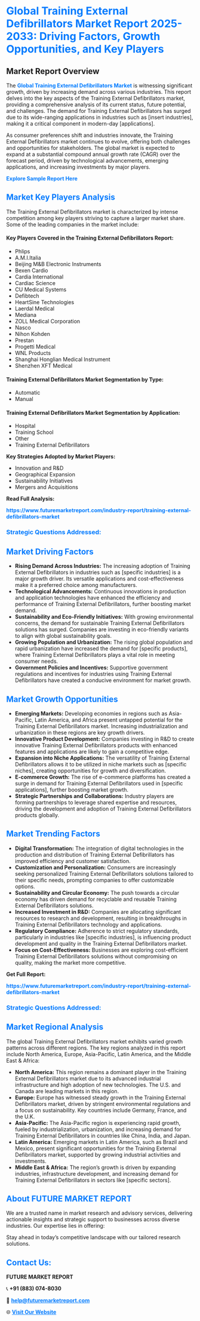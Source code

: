 <h1 style="color: #007BFF;">Global Training External Defibrillators Market Report 2025-2033: Driving Factors, Growth Opportunities, and Key Players</h1>

<section id="overview">
<h2>Market Report Overview</h2>
<p>The <a href="https://www.futuremarketreport.com/industry-report/training-external-defibrillators-market" style="color: #007BFF; text-decoration: none;"><strong>Global Training External Defibrillators Market</strong></a> is witnessing significant growth, driven by increasing demand across various industries. This report delves into the key aspects of the Training External Defibrillators market, providing a comprehensive analysis of its current status, future potential, and challenges. The demand for Training External Defibrillators has surged due to its wide-ranging applications in industries such as [insert industries], making it a critical component in modern-day [applications].</p>
<p>As consumer preferences shift and industries innovate, the Training External Defibrillators market continues to evolve, offering both challenges and opportunities for stakeholders. The global market is expected to expand at a substantial compound annual growth rate (CAGR) over the forecast period, driven by technological advancements, emerging applications, and increasing investments by major players.</p>
</section>

<section id="overview">
<p><a href="https://www.futuremarketreport.com/request-sample/reportId=127547" style="color: #007BFF; text-decoration: none;"><strong>Explore Sample Report Here</strong></a></p>
</section>

<section id="key-players">
<h2 style="color: #007BFF;">Market Key Players Analysis</h2>
<p>The Training External Defibrillators market is characterized by intense competition among key players striving to capture a larger market share. Some of the leading companies in the market include:</p>
<h4>Key Players Covered in the Training External Defibrillators Report:</h4>
<ul><li>Phlips</li><li>A.M.I.Italia</li><li>Beijing M&amp;B Electronic Instruments</li><li>Bexen Cardio</li><li>Cardia International</li><li>Cardiac Science</li><li>CU Medical Systems</li><li>Defibtech</li><li>HeartSine Technologies</li><li>Laerdal Medical</li><li>Mediana</li><li>ZOLL Medical Corporation</li><li>Nasco</li><li>Nihon Kohden</li><li>Prestan</li><li>Progetti Medical</li><li>WNL Products</li><li>Shanghai Honglian Medical Instrument</li><li>Shenzhen XFT Medical</li></ul>
<h4>Training External Defibrillators Market Segmentation by Type:</h4>
<ul><li>Automatic</li><li>Manual</li></ul>

<h4>Training External Defibrillators Market Segmentation by Application:</h4>
<ul><li>Hospital</li><li>Training School</li><li>Other</li><li>Training External Defibrillators</li></ul>
<p><strong>Key Strategies Adopted by Market Players:</strong></p>
<ul>
<li>Innovation and R&D</li>
<li>Geographical Expansion</li>
<li>Sustainability Initiatives</li>
<li>Mergers and Acquisitions</li>
</ul>
</section>

<section>
<p><strong>Read Full Analysis: </strong></p><a href="https://www.futuremarketreport.com/industry-report/training-external-defibrillators-market" style="color: #007BFF; text-decoration: none;"><strong>https://www.futuremarketreport.com/industry-report/training-external-defibrillators-market</strong></a>
<h3 style="color: #007BFF;">Strategic Questions Addressed:</h3>
</section>

<section id="driving-factors">
<h2 style="color: #007BFF;">Market Driving Factors</h2>
<ul>
<li><strong>Rising Demand Across Industries:</strong> The increasing adoption of Training External Defibrillators in industries such as [specific industries] is a major growth driver. Its versatile applications and cost-effectiveness make it a preferred choice among manufacturers.</li>
<li><strong>Technological Advancements:</strong> Continuous innovations in production and application technologies have enhanced the efficiency and performance of Training External Defibrillators, further boosting market demand.</li>
<li><strong>Sustainability and Eco-Friendly Initiatives:</strong> With growing environmental concerns, the demand for sustainable Training External Defibrillators solutions has surged. Companies are investing in eco-friendly variants to align with global sustainability goals.</li>
<li><strong>Growing Population and Urbanization:</strong> The rising global population and rapid urbanization have increased the demand for [specific products], where Training External Defibrillators plays a vital role in meeting consumer needs.</li>
<li><strong>Government Policies and Incentives:</strong> Supportive government regulations and incentives for industries using Training External Defibrillators have created a conducive environment for market growth.</li>
</ul>
</section>

<section id="growth-opportunities">
<h2 style="color: #007BFF;">Market Growth Opportunities</h2>
<ul>
<li><strong>Emerging Markets:</strong> Developing economies in regions such as Asia-Pacific, Latin America, and Africa present untapped potential for the Training External Defibrillators market. Increasing industrialization and urbanization in these regions are key growth drivers.</li>
<li><strong>Innovative Product Development:</strong> Companies investing in R&D to create innovative Training External Defibrillators products with enhanced features and applications are likely to gain a competitive edge.</li>
<li><strong>Expansion into Niche Applications:</strong> The versatility of Training External Defibrillators allows it to be utilized in niche markets such as [specific niches], creating opportunities for growth and diversification.</li>
<li><strong>E-commerce Growth:</strong> The rise of e-commerce platforms has created a surge in demand for Training External Defibrillators used in [specific applications], further boosting market growth.</li>
<li><strong>Strategic Partnerships and Collaborations:</strong> Industry players are forming partnerships to leverage shared expertise and resources, driving the development and adoption of Training External Defibrillators products globally.</li>
</ul>
</section>

<section id="trending-factors">
<h2 style="color: #007BFF;">Market Trending Factors</h2>
<ul>
<li><strong>Digital Transformation:</strong> The integration of digital technologies in the production and distribution of Training External Defibrillators has improved efficiency and customer satisfaction.</li>
<li><strong>Customization and Personalization:</strong> Consumers are increasingly seeking personalized Training External Defibrillators solutions tailored to their specific needs, prompting companies to offer customizable options.</li>
<li><strong>Sustainability and Circular Economy:</strong> The push towards a circular economy has driven demand for recyclable and reusable Training External Defibrillators solutions.</li>
<li><strong>Increased Investment in R&D:</strong> Companies are allocating significant resources to research and development, resulting in breakthroughs in Training External Defibrillators technology and applications.</li>
<li><strong>Regulatory Compliance:</strong> Adherence to strict regulatory standards, particularly in industries like [specific industries], is influencing product development and quality in the Training External Defibrillators market.</li>
<li><strong>Focus on Cost-Effectiveness:</strong> Businesses are exploring cost-efficient Training External Defibrillators solutions without compromising on quality, making the market more competitive.</li>
</ul>
</section>

<section>
<p><strong>Get Full Report: </strong></p><a href="https://www.futuremarketreport.com/industry-report/training-external-defibrillators-market" style="color: #007BFF; text-decoration: none;"><strong>https://www.futuremarketreport.com/industry-report/training-external-defibrillators-market</strong></a>
<h3 style="color: #007BFF;">Strategic Questions Addressed:</h3>
</section>


<section id="regional-analysis">
<h2 style="color: #007BFF;">Market Regional Analysis</h2>
<p>The global Training External Defibrillators market exhibits varied growth patterns across different regions. The key regions analyzed in this report include North America, Europe, Asia-Pacific, Latin America, and the Middle East & Africa:</p>
<ul>
<li><strong>North America:</strong> This region remains a dominant player in the Training External Defibrillators market due to its advanced industrial infrastructure and high adoption of new technologies. The U.S. and Canada are leading markets in this region.</li>
<li><strong>Europe:</strong> Europe has witnessed steady growth in the Training External Defibrillators market, driven by stringent environmental regulations and a focus on sustainability. Key countries include Germany, France, and the U.K.</li>
<li><strong>Asia-Pacific:</strong> The Asia-Pacific region is experiencing rapid growth, fueled by industrialization, urbanization, and increasing demand for Training External Defibrillators in countries like China, India, and Japan.</li>
<li><strong>Latin America:</strong> Emerging markets in Latin America, such as Brazil and Mexico, present significant opportunities for the Training External Defibrillators market, supported by growing industrial activities and investments.</li>
<li><strong>Middle East & Africa:</strong> The region’s growth is driven by expanding industries, infrastructure development, and increasing demand for Training External Defibrillators in sectors like [specific sectors].</li>
</ul>
</section>

<footer>
<h2 style="color: #007BFF;">About FUTURE MARKET REPORT</h2>
<p>We are a trusted name in market research and advisory services, delivering actionable insights and strategic support to businesses across diverse industries. Our expertise lies in offering:</p>

<p>Stay ahead in today’s competitive landscape with our tailored research solutions.</p>

<h2 style="color: #007BFF;">Contact Us:</h2>
<p><strong>FUTURE MARKET REPORT</strong></p>
<p>📞 <strong>+91 (883) 074-8030</strong></p>
<p>📧 <strong><a href="mailto:help@futuremarketreport.com" style="color: #007BFF;">help@futuremarketreport.com</a></strong></p>
<p>🌐 <strong><a href="https://www.futuremarketreport.com/" style="color: #007BFF;">Visit Our Website</a></strong></p>
</footer>